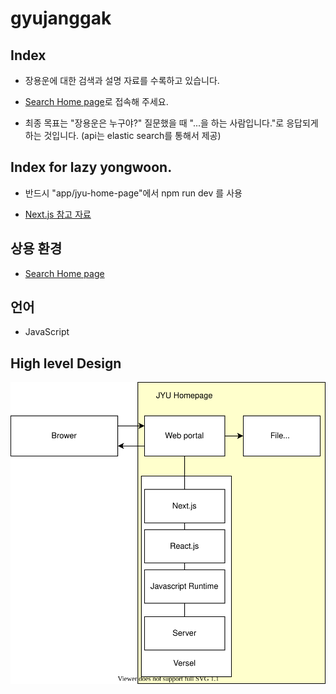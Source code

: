 # gyujanggak

## Index

* 장용운에 대한 검색과 설명 자료를 수록하고 있습니다.

* [Search Home page](https://gyujanggak.vercel.app)로 접속해 주세요.

* 최종 목표는 "장용운은 누구야?" 질문했을 때 "...을 하는 사람입니다."로 응답되게 하는 것입니다. (api는 elastic search를 통해서 제공)

## Index for lazy yongwoon.

* 반드시 "app/jyu-home-page"에서 npm run dev 를 사용

* [Next.js 참고 자료](https://nextjs.org/docs/getting-started) 

## 상용 환경

* [Search Home page](https://gyujanggak.vercel.app)

## 언어

* JavaScript

## High level Design

![JYU Homepage HLD /architecure/JYUHomepageHLD.svg 참고](https://raw.githubusercontent.com/YongwoonJang/gyujanggak/master/architecture/JYUHomepageHLD.svg)

